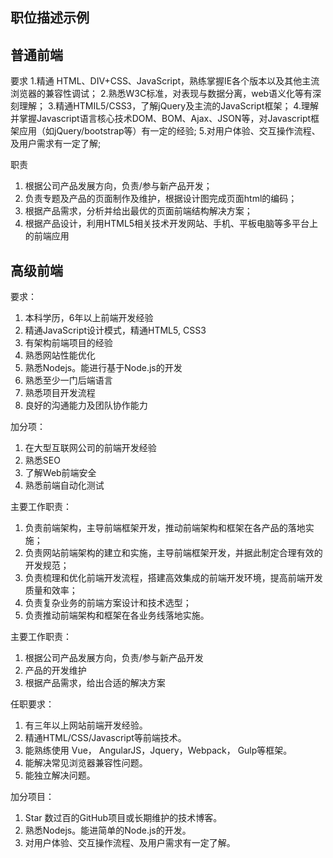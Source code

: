 ## 职位描述示例
## 普通前端
要求
1.精通 HTML、DIV+CSS、JavaScript，熟练掌握IE各个版本以及其他主流浏览器的兼容性调试；
2.熟悉W3C标准，对表现与数据分离，web语义化等有深刻理解；
3.精通HTMIL5/CSS3，了解jQuery及主流的JavaScript框架；
4.理解并掌握Javascript语言核心技术DOM、BOM、Ajax、JSON等，对Javascript框架应用（如jQuery/bootstrap等）有一定的经验;
5.对用户体验、交互操作流程、及用户需求有一定了解;

职责
1. 根据公司产品发展方向，负责/参与新产品开发；
2. 负责专题及产品的页面制作及维护，根据设计图完成页面html的编码；
3. 根据产品需求，分析并给出最优的页面前端结构解决方案；
4. 根据产品设计，利用HTML5相关技术开发网站、手机、平板电脑等多平台上的前端应用


## 高级前端
要求：
1. 本科学历，6年以上前端开发经验
2. 精通JavaScript设计模式，精通HTML5, CSS3
3. 有架构前端项目的经验
4. 熟悉网站性能优化
5. 熟悉Nodejs。能进行基于Node.js的开发
6. 熟悉至少一门后端语言
7. 熟悉项目开发流程
8. 良好的沟通能力及团队协作能力

加分项：
1. 在大型互联网公司的前端开发经验
2. 熟悉SEO
3. 了解Web前端安全
4. 熟悉前端自动化测试

主要工作职责：
1. 负责前端架构，主导前端框架开发，推动前端架构和框架在各产品的落地实施；
2. 负责网站前端架构的建立和实施，主导前端框架开发，并据此制定合理有效的开发规范；
3. 负责梳理和优化前端开发流程，搭建高效集成的前端开发环境，提高前端开发质量和效率；
4. 负责复杂业务的前端方案设计和技术选型；
5. 负责推动前端架构和框架在各业务线落地实施。


主要工作职责：
1.  根据公司产品发展方向，负责/参与新产品开发
2.  产品的开发维护
3.  根据产品需求，给出合适的解决方案

任职要求：
1.  有三年以上网站前端开发经验。
2.  精通HTML/CSS/Javascript等前端技术。
3.  能熟练使用 Vue， AngularJS，Jquery，Webpack， Gulp等框架。
4.  能解决常见浏览器兼容性问题。
5. 能独立解决问题。

加分项目：
1. Star 数过百的GitHub项目或长期维护的技术博客。
2. 熟悉Nodejs。能进简单的Node.js的开发。
3. 对用户体验、交互操作流程、及用户需求有一定了解。

